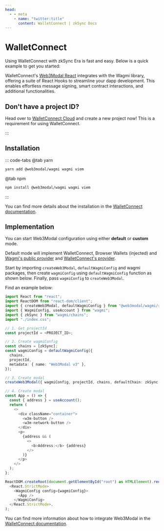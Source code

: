 ```yaml
---
head:
  - - meta
    - name: "twitter:title"
      content: WalletConnect | zkSync Docs
---
```


# WalletConnect

Using WalletConnect with zkSync Era is fast and easy. Below is a quick example to get you started:

WalletConnect's [Web3Modal React](https://docs.walletconnect.com/web3modal/react/about#introduction) integrates with the Wagmi library, offering a suite of React Hooks to streamline your dapp development. This enables effortless message signing, smart contract interactions, and additional functionalities.

## Don't have a project ID?

Head over to [WalletConnect Cloud](https://cloud.walletconnect.com/sign-in) and create a new project now! This is a requirement for using WalletConnect.

:::

## Installation

::: code-tabs
@tab yarn

```bash
yarn add @web3modal/wagmi wagmi viem
```

@tab npm

```bash
npm install @web3modal/wagmi wagmi viem
```

:::

You can find more details about the installation in the [WalletConnect documentation](https://docs.walletconnect.com/web3modal/react/about#installation).

## Implementation

You can start Web3Modal configuration using either **default** or **custom** mode.

Default mode will implement WalletConnect, Browser Wallets (injected) and [Wagmi's public provider](https://wagmi.sh/react/providers/public) and [WalletConnect's provider](https://docs.walletconnect.com/cloud/blockchain-api).

Start by importing `createWeb3Modal`, `defaultWagmiConfig` and wagmi packages, then create `wagmiConfig` using `defaultWagmiConfig` function as shown below. Finally, pass `wagmiConfig` to `createWeb3Modal`.

Find an example below:

```ts
import React from "react";
import ReactDOM from "react-dom/client";
import { createWeb3Modal, defaultWagmiConfig } from "@web3modal/wagmi/react";
import { WagmiConfig, useAccount } from "wagmi";
import { zkSync } from "wagmi/chains";
import "./index.css";

// 1. Get projectId
const projectId = <PROJECT_ID>;

// 2. Create wagmiConfig
const chains = [zkSync];
const wagmiConfig = defaultWagmiConfig({
  chains,
  projectId,
  metadata: { name: "Web3Modal v3" },
});

// 3. Create modal
createWeb3Modal({ wagmiConfig, projectId, chains, defaultChain: zkSync });

// 4. Create modal
const App = () => {
  const { address } = useAccount();
  return (
    <>
      <div className="container">
        <w3m-button />
        <w3m-network-button />
      </div>
      <p>
        {address && (
          <>
            <b>Address:</b> {address}
          </>
        )}
      </p>
    </>
  );
};

ReactDOM.createRoot(document.getElementById("root") as HTMLElement).render(
  <React.StrictMode>
    <WagmiConfig config={wagmiConfig}>
      <App />
    </WagmiConfig>
  </React.StrictMode>,
);
```

You can find more information about how to integrate Web3Modal in the [WalletConnect documentation](https://docs.walletconnect.com/web3modal/react/about#implementation).
